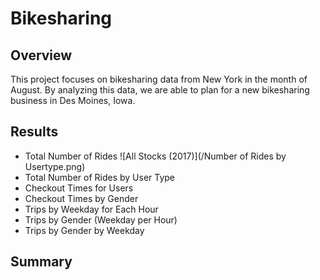 # Bikesharing

## Overview
This project focuses on bikesharing data from New York in the month of August. By analyzing this data, we are able to plan for a new bikesharing business in Des Moines, Iowa.

## Results
- Total Number of Rides
![All Stocks (2017)](/Number of Rides by Usertype.png)
- Total Number of Rides by User Type
- Checkout Times for Users
- Checkout Times by Gender
- Trips by Weekday for Each Hour
- Trips by Gender (Weekday per Hour)
- Trips by Gender by Weekday

## Summary

